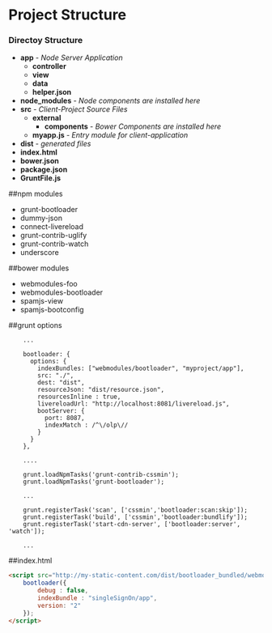 # Project Structure

### Directoy Structure
- **app** - *Node Server Application*
    - **controller**
    - **view**
    - **data**
    - **helper.json**
- **node_modules** - *Node components are installed here*
- **src** - *Client-Project Source Files*
    - **external**
        - **components** - *Bower Components are installed here*
    - **myapp.js** - *Entry module for client-application*
- **dist** - *generated files*
- **index.html**
- **bower.json**
- **package.json**
- **GruntFile.js**


##npm modules
- grunt-bootloader
- dummy-json
- connect-livereload
- grunt-contrib-uglify
- grunt-contrib-watch
- underscore

##bower modules
 - webmodules-foo
 - webmodules-bootloader
 - spamjs-view
 - spamjs-bootconfig


##grunt options
```
    ...

    bootloader: {
      options: {
        indexBundles: ["webmodules/bootloader", "myproject/app"],
        src: "./",
        dest: "dist",
        resourceJson: "dist/resource.json",
        resourcesInline : true,
        livereloadUrl: "http://localhost:8081/livereload.js",
        bootServer: {
          port: 8087,
          indexMatch : /^\/olp\//
        }
      }
    },

    ....

    grunt.loadNpmTasks('grunt-contrib-cssmin');
    grunt.loadNpmTasks('grunt-bootloader');

    ...

    grunt.registerTask('scan', ['cssmin','bootloader:scan:skip']);
    grunt.registerTask('build', ['cssmin','bootloader:bundlify']);
    grunt.registerTask('start-cdn-server', ['bootloader:server', 'watch']);

    ...

```

##index.html

```html
<script src="http://my-static-content.com/dist/bootloader_bundled/webmodules.bootloader.js">
    bootloader({
        debug : false,
        indexBundle : "singleSignOn/app",
        version: "2"
    });
</script>

```




